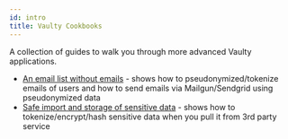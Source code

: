 ```yaml
---
id: intro
title: Vaulty Cookbooks
---
```


A collection of guides to walk you through more advanced Vaulty applications.

* [An email list without emails](/cookbooks/email-list-with-protected-emails) - shows how to pseudonymized/tokenize emails of users and how to send emails via Mailgun/Sendgrid using pseudonymized data
* [Safe import and storage of sensitive data](/cookbooks/safe-sensitive-data-import) - shows how to tokenize/encrypt/hash sensitive data when you pull it from 3rd party service 

